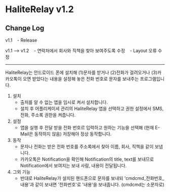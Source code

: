 # HaliteRelay v1.2

## Change Log
v1.1
    - Release
    
v1.1 --> v1.2
    - 연락처에서 회사와 직책을 찾아 보여주도록 수정
    - Layout 오류 수정
    
-----

HaliteRelay는 안드로이드 폰에 설치해 (1)문자를 받거나 (2)전화가 걸려오거나 (3)카카오톡이 오면 받았다는 내용을 설정해 놓은 전화 번호로 문자를 보내주는 프로그램입니다.

1. 설치
    - 출처를 알 수 없는 앱을 임시로 켜서 설치합니다.
    - 설치 후 어플리케이셔 관리의 HaliteRelay 앱을 선택하고 권한 설정에서 SMS, 전화, 주소록 권한을 켜줍니다.
1. 설정
    - 앱을 실행 후 전달 받을 전화 번호르 입력하고 원하는 기능을 선택해 (현재 E-Mail은 동작하지 않음) 저장해야 정상 동작합니다.
1. 동작
    - 문자나 전화는 받은 전화 번호를 주소록에서 찾아 이름, 회사, 직책을 같이 보냅니다.
    - 카카오톡은 Notification을 확인해 Notification의 title, text를 보내므로 Notification에서 보여지는 보내 사람, 내용이 전달됩니다.
1. 그외 기능
    - 반대로 HaliteRelay가 설치된 핸드폰으로 문자를 보내되 'cmdcmd_전화번호_내용'과 같이 보내면 '전화번호'로 '내용'을 보내줍니다. (cmdcmd는 소문자로)
